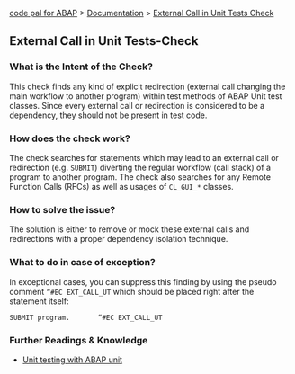 [code pal for ABAP](../../README.md) > [Documentation](../check_documentation.md) > [External Call in Unit Tests Check](external-call-in-ut.md)

## External Call in Unit Tests-Check

### What is the Intent of the Check?

This check finds any kind of explicit redirection (external call changing the main workflow to another program) within test methods of ABAP Unit test classes. Since every external call or redirection is considered to be a dependency, they should not be present in test code.

### How does the check work?

The check searches for statements which may lead to an external call or redirection (e.g. `SUBMIT`) diverting the regular workflow (call stack) of a program to another program. The check also searches for any Remote Function Calls (RFCs) as well as usages of `CL_GUI_*` classes.

### How to solve the issue?

The solution is either to remove or mock these external calls and redirections with a proper dependency isolation technique.

### What to do in case of exception?

In exceptional cases, you can suppress this finding by using the pseudo comment `“#EC EXT_CALL_UT` which should be placed right after the statement itself:

```abap
SUBMIT program.       “#EC EXT_CALL_UT
```

### Further Readings & Knowledge

* [Unit testing with ABAP unit](https://help.sap.com/docs/SAP_S4HANA_CLOUD/25cf71e63940453397a32dc2b7676947/08c60b52cb85444ea3069779274b43db.html?q=abap%20unit%20test)
